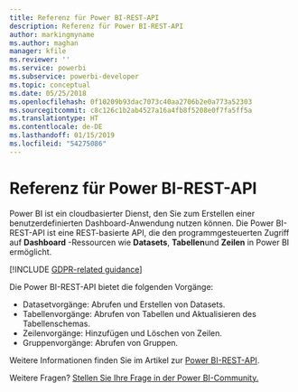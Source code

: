 ```yaml
---
title: Referenz für Power BI-REST-API
description: Referenz für Power BI-REST-API
author: markingmyname
ms.author: maghan
manager: kfile
ms.reviewer: ''
ms.service: powerbi
ms.subservice: powerbi-developer
ms.topic: conceptual
ms.date: 05/25/2018
ms.openlocfilehash: 0f10209b93dac7073c40aa2706b2e0a773a52303
ms.sourcegitcommit: c8c126c1b2ab4527a16a4fb8f5208e0f7fa5ff5a
ms.translationtype: HT
ms.contentlocale: de-DE
ms.lasthandoff: 01/15/2019
ms.locfileid: "54275086"
---
```

# <a name="power-bi-rest-api-reference"></a>Referenz für Power BI-REST-API

Power BI ist ein cloudbasierter Dienst, den Sie zum Erstellen einer benutzerdefinierten Dashboard-Anwendung nutzen können. Die Power BI-REST-API ist eine REST-basierte API, die den programmgesteuerten Zugriff auf **Dashboard** -Ressourcen wie **Datasets**, **Tabellen**und **Zeilen** in Power BI ermöglicht.

[!INCLUDE [GDPR-related guidance](../includes/gdpr-hybrid-note.md)]

Die Power BI-REST-API bietet die folgenden Vorgänge:

* Datasetvorgänge: Abrufen und Erstellen von Datasets.
* Tabellenvorgänge: Abrufen von Tabellen und Aktualisieren des Tabellenschemas.
* Zeilenvorgänge: Hinzufügen und Löschen von Zeilen.
* Gruppenvorgänge: Abrufen von Gruppen.

Weitere Informationen finden Sie im Artikel zur [Power BI-REST-API](https://docs.microsoft.com/rest/api/power-bi/).

Weitere Fragen? [Stellen Sie Ihre Frage in der Power BI-Community.](http://community.powerbi.com/)